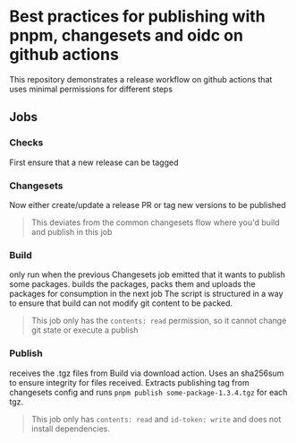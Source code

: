 # Best practices for publishing with pnpm, changesets and oidc on github actions

This repository demonstrates a release workflow on github actions that uses minimal permissions for different steps

## Jobs

### Checks

First ensure that a new release can be tagged

### Changesets

Now either create/update a release PR or tag new versions to be published

> This deviates from the common changesets flow where you'd build and publish in this job

### Build

only run when the previous Changesets job emitted that it wants to publish some packages.
builds the packages, packs them and uploads the packages for consumption in the next job
The script is structured in a way to ensure that build can not modify git content to be packed.

> This job only has the `contents: read` permission, so it cannot change git state or execute a publish

### Publish

receives the .tgz files from Build via download action. Uses an sha256sum to ensure integrity for files received.
Extracts publishing tag from changesets config and runs `pnpm publish some-package-1.3.4.tgz` for each tgz.

> This job only has `contents: read` and `id-token: write` and does not install dependencies.
